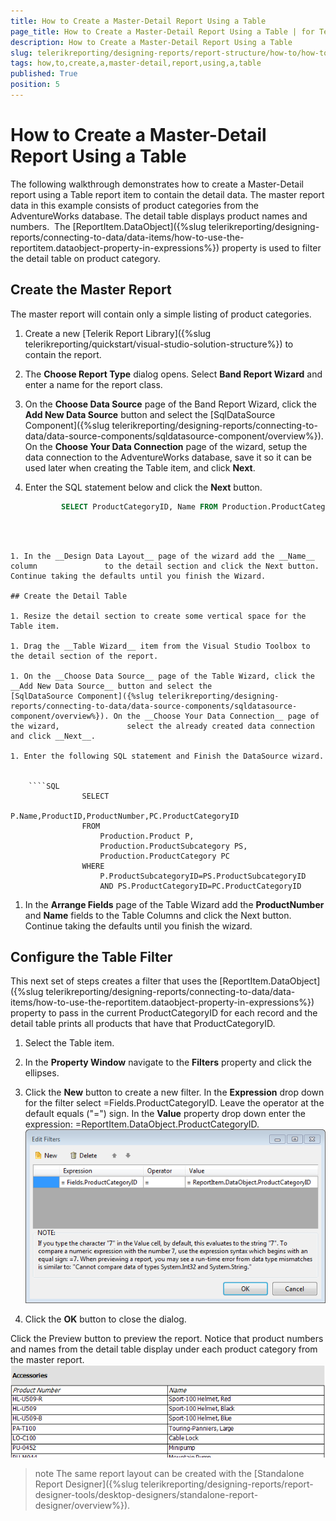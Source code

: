 ```yaml
---
title: How to Create a Master-Detail Report Using a Table
page_title: How to Create a Master-Detail Report Using a Table | for Telerik Reporting Documentation
description: How to Create a Master-Detail Report Using a Table
slug: telerikreporting/designing-reports/report-structure/how-to/how-to-create-a-master-detail-report-using-a-table
tags: how,to,create,a,master-detail,report,using,a,table
published: True
position: 5
---
```


# How to Create a Master-Detail Report Using a Table



The following walkthrough demonstrates how to create a Master-Detail report using a Table report item         to contain the detail data. The master report data in this example consists of product categories from the         AdventureWorks database. The detail table displays product names and numbers.          The [ReportItem.DataObject]({%slug telerikreporting/designing-reports/connecting-to-data/data-items/how-to-use-the-reportitem.dataobject-property-in-expressions%}) property is used to filter the detail         table on product category.       

## Create the Master Report

The master report will contain only a simple listing of product categories.

1. Create a new [Telerik Report Library]({%slug telerikreporting/quickstart/visual-studio-solution-structure%}) to contain the report.             

1. The __Choose Report Type__ dialog opens. Select __Band Report Wizard__ and enter a name for the report class.             

1. On the __Choose Data Source__ page of the Band Report Wizard, click the __Add New Data Source__ button and select the               [SqlDataSource Component]({%slug telerikreporting/designing-reports/connecting-to-data/data-source-components/sqldatasource-component/overview%}). On the __Choose Your Data Connection__ page of the wizard,               setup the data connection to the AdventureWorks database, save it so it can be used later when creating               the Table item, and click __Next__.             

1. Enter the SQL statement below and click the __Next__ button.             

	
    ````SQL
			SELECT ProductCategoryID, Name FROM Production.ProductCategory
````



1. In the __Design Data Layout__ page of the wizard add the __Name__ column               to the detail section and click the Next button. Continue taking the defaults until you finish the Wizard.             

## Create the Detail Table

1. Resize the detail section to create some vertical space for the Table item.

1. Drag the __Table Wizard__ item from the Visual Studio Toolbox to the detail section of the report.             

1. On the __Choose Data Source__ page of the Table Wizard, click the __Add New Data Source__ button and select the               [SqlDataSource Component]({%slug telerikreporting/designing-reports/connecting-to-data/data-source-components/sqldatasource-component/overview%}). On the __Choose Your Data Connection__ page of the wizard,               select the already created data connection and click __Next__.             

1. Enter the following SQL statement and Finish the DataSource wizard.

	
    ````SQL
				SELECT 
					P.Name,ProductID,ProductNumber,PC.ProductCategoryID
				FROM 
					Production.Product P,
					Production.ProductSubcategory PS,
					Production.ProductCategory PC
				WHERE 
					P.ProductSubcategoryID=PS.ProductSubcategoryID
					AND PS.ProductCategoryID=PC.ProductCategoryID
````



1. In the __Arrange Fields__ page of the Table Wizard add the __ProductNumber__ and __Name__ fields               to the Table Columns and click the Next button. Continue taking the defaults until you finish the wizard.             

## Configure the Table Filter

This next set of steps creates a filter that uses the [ReportItem.DataObject]({%slug telerikreporting/designing-reports/connecting-to-data/data-items/how-to-use-the-reportitem.dataobject-property-in-expressions%}) property to           pass in the current ProductCategoryID for each record and the detail table prints all products that have that ProductCategoryID.         

1. Select the Table item.             

1. In the __Property Window__ navigate to the __Filters__ property and click the ellipses.             

1. Click the __New__ button to create a new filter. In the __Expression__ drop down               for the filter select =Fields.ProductCategoryID. Leave the operator at the default equals ("=") sign. In the               __Value__ property drop down enter the expression: =ReportItem.DataObject.ProductCategoryID.               
  ![Master Detail Table 0001](images/MasterDetailTable0001.png)

1. Click the __OK__ button to close the dialog.             

Click the Preview button to preview the report.           Notice that product numbers and names from the detail table display under each product category from the master report.           
  ![Master Detail Table 0002](images/MasterDetailTable0002.png)

>note The same report layout can be created with the [Standalone Report Designer]({%slug telerikreporting/designing-reports/report-designer-tools/desktop-designers/standalone-report-designer/overview%}).           


